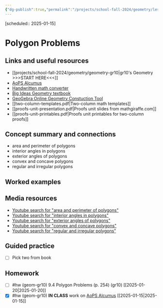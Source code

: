 ```yaml
---
{"dg-publish":true,"permalink":"/projects/school-fall-2024/geometry/lessons/polygon-problems/"}
---
```



 [scheduled:: 2025-01-15] 

#  Polygon Problems

## Links and useful resources 

- [[projects/school-fall-2024/geometry/geometry-gr10\|gr10's Geometry >>>START HERE<<<]]
- [AoPS Alcumus](https://artofproblemsolving.com/teacher/students)
- [Handwritten math converter](https://webdemo.myscript.com/views/math/index.html#)
- [Big Ideas Geometry textbook](https://bim.easyaccessmaterials.com/?level=12)
- [GeoGebra Online Geometry Constuction Tool](https://www.geogebra.org/geometry?lang=en/)
- [[two-column-templates.pdf|Two-column math templates]]
- [[proofs-unit-presentation.pdf|Proofs unit slides from mathgiraffe.com]]
- [[proofs-unit-printables.pdf|Proofs unit printables for two-column proofs]]



## Concept summary and connections


- area and perimeter of polygons 
- interior angles in polygons 
- exterior angles of polygons 
- convex and concave polygons 
- regular and irregular polygons 

## Worked examples



## Media resources

- [Youtube search for "area and perimeter of polygons"](https://www.youtube.com/results?search_query=area%20and%20perimeter%20of%20polygons) 
- [Youtube search for "interior angles in polygons"](https://www.youtube.com/results?search_query=interior%20angles%20in%20polygons) 
- [Youtube search for "exterior angles of polygons"](https://www.youtube.com/results?search_query=exterior%20angles%20of%20polygons) 
- [Youtube search for "convex and concave polygons"](https://www.youtube.com/results?search_query=convex%20and%20concave%20polygons) 
- [Youtube search for "regular and irregular polygons"](https://www.youtube.com/results?search_query=regular%20and%20irregular%20polygons) 

## Guided practice


- [ ] Pick two from book  

## Homework

- [ ] #hw (geom-gr10) 9.4 Polygon Problems  (p. 254) (gr10) [[2025-01-20\|2025-01-20]] 
- [x] #hw (geom-gr10) **IN CLASS** work on [AoPS Alcumus](https://artofproblemsolving.com/alcumus) [[2025-01-15\|2025-01-15]]
